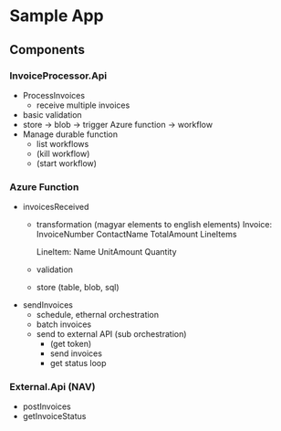 # Sample App
## Components

### InvoiceProcessor.Api
- ProcessInvoices
  - receive multiple invoices
- basic validation
- store -> blob -> trigger Azure function -> workflow
- Manage durable function
  - list workflows
  - (kill workflow)
  - (start workflow)
  
### Azure Function
- invoicesReceived
  - transformation (magyar elements to english elements)
    Invoice:
      InvoiceNumber
      ContactName
      TotalAmount
        LineItems
      
      LineItem:
      Name
        UnitAmount
        Quantity  		
  - validation
  - store (table, blob, sql)
- sendInvoices
  - schedule, ethernal orchestration
  - batch invoices
  - send to external API (sub orchestration)
    - (get token)
    - send invoices
    - get status loop

### External.Api (NAV)
- postInvoices
- getInvoiceStatus